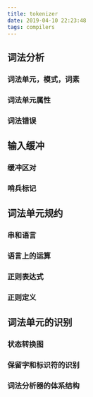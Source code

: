 ```yaml
---
title: tokenizer
date: 2019-04-10 22:23:48
tags: compilers
---
```

## 词法分析
### 词法单元，模式，词素
### 词法单元属性
### 词法错误

## 输入缓冲
### 缓冲区对
### 哨兵标记

## 词法单元规约
### 串和语言
### 语言上的运算
### 正则表达式
### 正则定义

## 词法单元的识别
### 状态转换图
### 保留字和标识符的识别
### 词法分析器的体系结构

